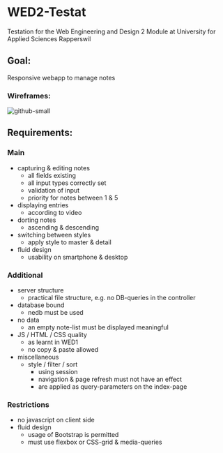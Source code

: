# WED2-Testat
Testation for the Web Engineering and Design 2 Module at University for Applied Sciences Rapperswil

## Goal:
Responsive webapp to manage notes

### Wireframes:
![github-small](https://github.com/qwykx/WED2-Testat/blob/master/wireframes/Wireframe.png?raw=true)

## Requirements:
### Main
- capturing & editing notes
  - all fields existing
  - all input types correctly set
  - validation of input
  - priority for notes between 1 & 5
- displaying entries
  - according to video
- dorting notes
  - ascending & descending
- switching between styles
  - apply style to master & detail
- fluid design
  - usability on smartphone & desktop

### Additional
- server structure
  - practical file structure, e.g. no DB-queries in the controller
- database bound
  - nedb must be used
- no data
  - an empty note-list must be displayed meaningful
- JS / HTML / CSS quality
  - as learnt in WED1
  - no copy & paste allowed
- miscellaneous
  - style / filter / sort
    - using session
    - navigation & page refresh must not have an effect
    - are applied as query-parameters on the index-page

### Restrictions
- no javascript on client side
- fluid design
  - usage of Bootstrap is permitted
  - must use flexbox or CSS-grid & media-queries

